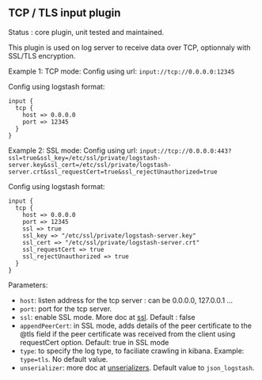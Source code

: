 TCP / TLS input plugin
---

Status : core plugin, unit tested and maintained.

This plugin is used on log server to receive data over TCP, optionnaly with SSL/TLS encryption.

Example 1: TCP mode:
Config using url: ``input://tcp://0.0.0.0:12345``

Config using logstash format:
````
input {
  tcp {
    host => 0.0.0.0
    port => 12345
  }
}
````

Example 2: SSL mode:
Config using url: ``input://tcp://0.0.0.0:443?ssl=true&ssl_key=/etc/ssl/private/logstash-server.key&ssl_cert=/etc/ssl/private/logstash-server.crt&ssl_requestCert=true&ssl_rejectUnauthorized=true``

Config using logstash format:
````
input {
  tcp {
    host => 0.0.0.0
    port => 12345
    ssl => true
    ssl_key => "/etc/ssl/private/logstash-server.key"
    ssl_cert => "/etc/ssl/private/logstash-server.crt"
    ssl_requestCert => true
    ssl_rejectUnauthorized => true
  }
}
````

Parameters:

* ``host``: listen address for the tcp server : can be 0.0.0.0, 127.0.0.1 ...
* ``port``: port for the tcp server.
* ``ssl``: enable SSL mode. More doc at [ssl](../ssl.md). Default : false
* ``appendPeerCert``: in SSL mode, adds details of the peer certificate to the @tls field if the peer certificate was received from the client using requestCert option. Default: true in SSL mode
* ``type``: to specify the log type, to faciliate crawling in kibana. Example: ``type=tls``. No default value.
* ``unserializer``: more doc at [unserializers](unserializers.md). Default value to ``json_logstash``.
